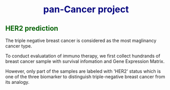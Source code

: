 # <font color='navy'><center>  pan-Cancer project</font>  
  
## <font color='darkgreen'> HER2 prediction </font>

The triple negative breast cancer is considered as the most maglinancy cancer type.   
    
To conduct evaluatation of immuno therapy, we first collect hundrands of breast cancer sample with survival infomation and Gene Expression Matrix.  
   
However, only part of the samples are labeled with 'HER2' status which is one of the three biomarker to distinguish triple-negative breast cancer from its analogy.